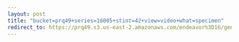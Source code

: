 ```yaml
---
layout: post
title: "bucket=prq49+series=16005+stint=42+view=video+what=specimen"
redirect_to: https://prq49.s3.us-east-2.amazonaws.com/endeavor%3D16/genomes/stage%3D0%2Bwhat%3Dgenerated/stint%3D42/series%3D16005/a%3Dgenome%2Bcriteria%3Dabundance%2Bmorph%3Dwildtype%2Bproc%3D0%2Bseries%3D16005%2Bstint%3D42%2Bthread%3D0%2Bvariation%3Dmaster%2Bext%3D.json.gz
---
```

